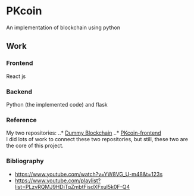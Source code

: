 # PKcoin

An implementation of blockchain using python

## Work
### Frontend
React js
### Backend
Python (the implemented code) and flask

### Reference
My two repositories:
..* [Dummy Blockchain](https://github.com/ketphan02/PKcoin)
..* [PKcoin-frontend](https://github.com/ketphan02/pkcoin-frontend)<br>
I did lots of work to connect these two repositories, but still, these two are the core of this project.

### Bibliography
* https://www.youtube.com/watch?v=YW8VG_U-m48&t=123s
* https://www.youtube.com/playlist?list=PLzvRQMJ9HDiTqZmbtFisdXFxul5k0F-Q4
